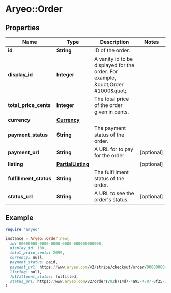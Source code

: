 # Aryeo::Order

## Properties

| Name | Type | Description | Notes |
| ---- | ---- | ----------- | ----- |
| **id** | **String** | ID of the order. |  |
| **display_id** | **Integer** | A vanity id to be displayed for the order. For example, \&quot;Order #1000\&quot;. |  |
| **total_price_cents** | **Integer** | The total price of the order given in cents. |  |
| **currency** | [**Currency**](Currency.md) |  |  |
| **payment_status** | **String** | The payment status of the order. |  |
| **payment_url** | **String** | A URL for to pay for the order. | [optional] |
| **listing** | [**PartialListing**](PartialListing.md) |  | [optional] |
| **fulfillment_status** | **String** | The fulfillment status of the order. |  |
| **status_url** | **String** | A URL to see the order&#39;s status. | [optional] |

## Example

```ruby
require 'aryeo'

instance = Aryeo::Order.new(
  id: 00000000-0000-0000-0000-000000000000,
  display_id: 100,
  total_price_cents: 2099,
  currency: null,
  payment_status: paid,
  payment_url: https://www.aryeo.com/v2/stripe/checkout/order/00000000-0000-0000-0000-000000000000?pageType&#x3D;order,
  listing: null,
  fulfillment_status: fulfilled,
  status_url: https://www.aryeo.com/v2/orders/92b714d7-4a95-4707-8f25-16e6ae077d1f/status/public
)
```

